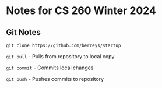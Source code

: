 # Notes for CS 260 Winter 2024

## Git Notes

```git clone https://github.com/berreys/startup```

```git pull``` - Pulls from repository to local copy

```git commit``` - Commits local changes

```git push``` - Pushes commits to repository
